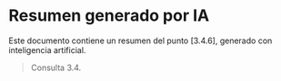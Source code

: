# Resumen generado por IA

Este documento contiene un resumen del punto [3.4.6], generado con inteligencia artificial.

> Consulta 3.4.
